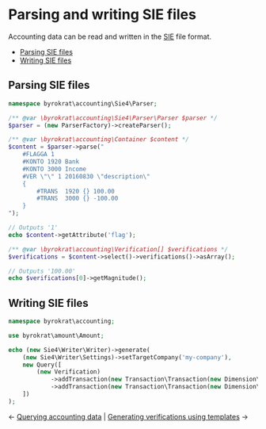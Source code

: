 # Parsing and writing SIE files

Accounting data can be read and written in the [SIE](http://www.sie.se/) file format.

- [Parsing SIE files](#parsing-sie-files)
- [Writing SIE files](#writing-sie-files)

## Parsing SIE files

<!-- @expectOutput "/^1100.00$/" -->
```php
namespace byrokrat\accounting\Sie4\Parser;

/** @var \byrokrat\accounting\Sie4\Parser\Parser $parser */
$parser = (new ParserFactory)->createParser();

/** @var \byrokrat\accounting\Container $content */
$content = $parser->parse("
    #FLAGGA 1
    #KONTO 1920 Bank
    #KONTO 3000 Income
    #VER \"\" 1 20160830 \"description\"
    {
        #TRANS  1920 {} 100.00
        #TRANS  3000 {} -100.00
    }
");

// Outputs '1'
echo $content->getAttribute('flag');

/** @var \byrokrat\accounting\Verification[] $verifications */
$verifications = $content->select()->verifications()->asArray();

// Outputs '100.00'
echo $verifications[0]->getMagnitude();
```

## Writing SIE files

<!-- @expectOutput "/^\#FLAGGA 0/" -->
```php
namespace byrokrat\accounting;

use byrokrat\amount\Amount;

echo (new Sie4\Writer\Writer)->generate(
    (new Sie4\Writer\Settings)->setTargetCompany('my-company'),
    new Query([
        (new Verification)
            ->addTransaction(new Transaction\Transaction(new Dimension\AssetAccount('1920', 'Bank'), new Amount('100')))
            ->addTransaction(new Transaction\Transaction(new Dimension\EarningAccount('3000', 'Intänk'), new Amount('-100')))
    ])
);
```

&larr; [Querying accounting data](01-querying.md) | [Generating verifications using templates](03-templates.md) &rarr;
